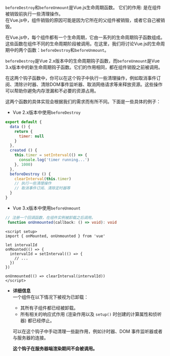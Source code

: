
`beforeDestroy`和`beforeUnmount`是Vue.js生命周期函数。 
它们的作用: 是在组件被销毁前执行一些清理操作。  
在Vue.js中，组件销毁的原因可能是因为它所在的父组件被销毁，或者它自己被销毁。

在Vue.js中，每个组件都有一个生命周期，它由一系列的生命周期钩子函数组成。这些函数在组件不同的生命周期阶段被调用。在这里，我们将讨论Vue.js的生命周期中的两个函数：`beforeDestroy`和`beforeUnmount`。

`beforeDestroy`是Vue 2.x版本中的生命周期钩子函数，而`beforeUnmount`是Vue 3.x版本中的新生命周期钩子函数。它们的作用相同，都在组件销毁之前被调用。

在这两个钩子函数中，你可以在这个钩子中执行一些清理操作，例如取消事件订阅、清除计时器、清除DOM事件监听器、取消网络请求等来释放资源。这些操作可以帮助你避免内存泄漏和不必要的资源占用。

这两个函数的具体实现会根据我们的需求而有所不同。下面是一些具体的例子：

- Vue 2.x版本中使用`beforeDestroy`
```js
export default {
  data () {
    return {
      timer: null
    }
  },
  created () {
    this.timer = setInterval(() => {
      console.log('timer running...')
    }, 1000)
  },
  beforeDestroy () {
    clearInterval(this.timer)
    // 执行一些清理操作 
    // 取消事件订阅、清除定时器等
  } 
}

```

- Vue 3.x版本中使用`beforeUnmount`
```ts
// 注册一个回调函数，在组件实例被卸载之后调用。
 function onUnmounted(callback: () => void): void
```

```vue
<script setup>
import { onMounted, onUnmounted } from 'vue'

let intervalId
onMounted(() => {
  intervalId = setInterval(() => {
    // ...
  })
})

onUnmounted(() => clearInterval(intervalId))
</script>
```

-   **详细信息**  
    一个组件在以下情况下被视为已卸载：  
    
    -   其所有子组件都已经被卸载。   
    -   所有相关的响应式作用 (渲染作用以及 `setup()` 时创建的计算属性和侦听器) 都已经停止。  
    
    可以在这个钩子中手动清理一些副作用，例如计时器、DOM 事件监听器或者与服务器的连接。
    
    **这个钩子在服务器端渲染期间不会被调用。**  

